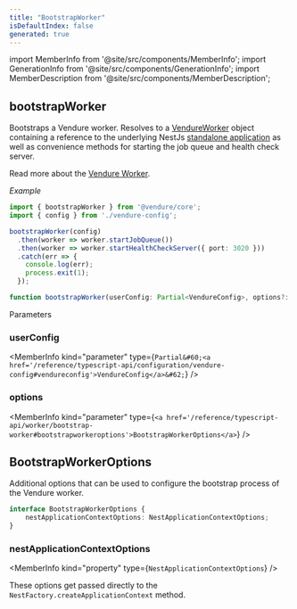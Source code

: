 ```yaml
---
title: "BootstrapWorker"
isDefaultIndex: false
generated: true
---
```

<!-- This file was generated from the Vendure source. Do not modify. Instead, re-run the "docs:build" script -->
import MemberInfo from '@site/src/components/MemberInfo';
import GenerationInfo from '@site/src/components/GenerationInfo';
import MemberDescription from '@site/src/components/MemberDescription';


## bootstrapWorker

<GenerationInfo sourceFile="packages/core/src/bootstrap.ts" sourceLine="170" packageName="@vendure/core" />

Bootstraps a Vendure worker. Resolves to a <a href='/reference/typescript-api/worker/vendure-worker#vendureworker'>VendureWorker</a> object containing a reference to the underlying
NestJs [standalone application](https://docs.nestjs.com/standalone-applications) as well as convenience
methods for starting the job queue and health check server.

Read more about the [Vendure Worker](/guides/developer-guide/worker-job-queue/).

*Example*

```ts
import { bootstrapWorker } from '@vendure/core';
import { config } from './vendure-config';

bootstrapWorker(config)
  .then(worker => worker.startJobQueue())
  .then(worker => worker.startHealthCheckServer({ port: 3020 }))
  .catch(err => {
    console.log(err);
    process.exit(1);
  });
```

```ts title="Signature"
function bootstrapWorker(userConfig: Partial<VendureConfig>, options?: BootstrapWorkerOptions): Promise<VendureWorker>
```
Parameters

### userConfig

<MemberInfo kind="parameter" type={`Partial&#60;<a href='/reference/typescript-api/configuration/vendure-config#vendureconfig'>VendureConfig</a>&#62;`} />

### options

<MemberInfo kind="parameter" type={`<a href='/reference/typescript-api/worker/bootstrap-worker#bootstrapworkeroptions'>BootstrapWorkerOptions</a>`} />



## BootstrapWorkerOptions

<GenerationInfo sourceFile="packages/core/src/bootstrap.ts" sourceLine="58" packageName="@vendure/core" since="2.2.0" />

Additional options that can be used to configure the bootstrap process of the
Vendure worker.

```ts title="Signature"
interface BootstrapWorkerOptions {
    nestApplicationContextOptions: NestApplicationContextOptions;
}
```

<div className="members-wrapper">

### nestApplicationContextOptions

<MemberInfo kind="property" type={`NestApplicationContextOptions`}   />

These options get passed directly to the `NestFactory.createApplicationContext` method.


</div>
